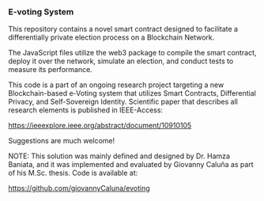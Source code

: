 

### E-voting System

This repository contains a novel smart contract designed to facilitate a differentially private election process on a Blockchain Network.

The JavaScript files utilize the web3 package to compile the smart contract, deploy it over the network, simulate an election, and conduct tests to measure its performance.

This code is a part of an ongoing research project targeting a new Blockchain-based e-Voting system that utilizes Smart Contracts, Differential Privacy, and Self-Sovereign Identity. Scientific paper that describes all research elements is published in IEEE-Access:

https://ieeexplore.ieee.org/abstract/document/10910105

Suggestions are much welcome!

NOTE: This solution was mainly defined and designed by Dr. Hamza Baniata, and it was implemented and evaluated by Giovanny Caluña as part of his M.Sc. thesis. Code is available at:

https://github.com/giovannyCaluna/evoting  
